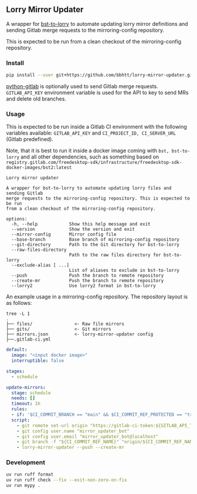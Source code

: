 ## Lorry Mirror Updater

A wrapper for [bst-to-lorry](https://gitlab.com/CodethinkLabs/lorry/bst-to-lorry)
to automate updating lorry mirror definitions and sending Gitlab
merge requests to the mirroring-config repository.

This is expected to be run from a clean checkout of the
mirroring-config repository.

### Install

```sh
pip install --user git+https://github.com/bbhtt/lorry-mirror-updater.git@main#egg=lorry_mirror_updater
```

[python-gitlab](https://python-gitlab.readthedocs.io/en/stable/) is
optionally used to send Gitlab merge requests. `GITLAB_API_KEY`
environment variable is used for the API to key to send MRs and delete
old branches.

### Usage

This is expected to be run inside a Gitlab CI environment with the
following variables available: `GITLAB_API_KEY` and
`CI_PROJECT_ID, CI_SERVER_URL` (Gitlab predefined).

Note, that it is best to run it inside a docker image coming with
`bst, bst-to-lorry` and all other dependencies, such as something based
on `registry.gitlab.com/freedesktop-sdk/infrastructure/freedesktop-sdk-docker-images/bst2:latest`

```
Lorry mirror updater

A wrapper for bst-to-lorry to automate updating lorry files and sending Gitlab
merge requests to the mirroring-config repository. This is expected to be run
from a clean checkout of the mirroring-config repository.

options:
  -h, --help            Show this help message and exit
  --version             Show the version and exit
  --mirror-config       Mirror config file
  --base-branch         Base branch of mirroring-config repository
  --git-directory       Path to the Git directory for bst-to-lorry
  --raw-files-directory
                        Path to the raw files directory for bst-to-lorry
  --exclude-alias [ ...]
                        List of aliases to exclude in bst-to-lorry
  --push                Push the branch to remote repository
  --create-mr           Push the branch to remote repository
  --lorry2              Use lorry2 format in bst-to-lorry
```

An example usage in a mirroring-config repository. The repository
layout is as follows:

```
tree -L 1
.
├── files/                <- Raw file mirrors
├── gits/                 <- Git mirrors
├── mirrors.json          <- lorry-mirror-updater config
├──.gitlab-ci.yml
```

```yml
default:
  image: "<input docker image>"
  interruptible: false

stages:
  - schedule

update-mirrors:
  stage: schedule
  needs: []
  timeout: 1h
  rules:
  - if: '$CI_COMMIT_BRANCH == "main" && $CI_COMMIT_REF_PROTECTED == "true" && $CI_PIPELINE_SOURCE == "schedule"'
  script:
    - git remote set-url origin "https://gitlab-ci-token:${GITLAB_API_TOKEN}@gitlab.com/example/mirroring-config.git"
    - git config user.name "mirror_updater_bot"
    - git config user.email "mirror_updater_bot@localhost"
    - git branch -f "${CI_COMMIT_REF_NAME}" "origin/${CI_COMMIT_REF_NAME}"
    - lorry-mirror-updater --push --create-mr
```

### Development

```sh
uv run ruff format
uv run ruff check --fix --exit-non-zero-on-fix
uv run mypy .
```
